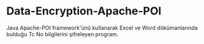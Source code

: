 # Data-Encryption-Apache-POI
Java Apache-POI framework'ünü kullanarak Excel ve Word dökümanlarında bulduğu Tc No bilgilerini şifreleyen program.

